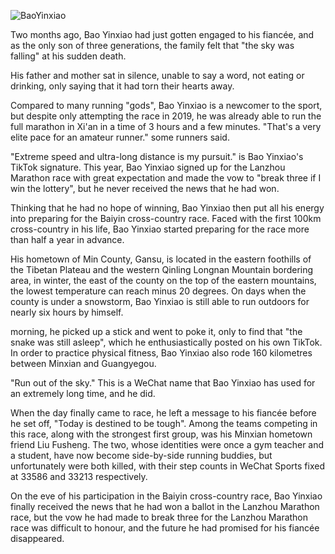 ![BaoYinxiao](https://user-images.githubusercontent.com/15976103/120251413-05ac1e80-c2b4-11eb-9c3e-c21565167707.png)

Two months ago, Bao Yinxiao had just gotten engaged to his fiancée, and as the only son of three generations, the family felt that "the sky was falling" at his sudden death.

His father and mother sat in silence, unable to say a word, not eating or drinking, only saying that it had torn their hearts away.

Compared to many running "gods", Bao Yinxiao is a newcomer to the sport, but despite only attempting the race in 2019, he was already able to run the full marathon in Xi'an in a time of 3 hours and a few minutes. "That's a very elite pace for an amateur runner." some runners said.

"Extreme speed and ultra-long distance is my pursuit." is Bao Yinxiao's TikTok signature. This year, Bao Yinxiao signed up for the Lanzhou Marathon race with great expectation and made the vow to "break three if I win the lottery", but he never received the news that he had won.

Thinking that he had no hope of winning, Bao Yinxiao then put all his energy into preparing for the Baiyin cross-country race. Faced with the first 100km cross-country in his life, Bao Yinxiao started preparing for the race more than half a year in advance.

His hometown of Min County, Gansu, is located in the eastern foothills of the Tibetan Plateau and the western Qinling Longnan Mountain bordering area, in winter, the east of the county on the top of the eastern mountains, the lowest temperature can reach minus 20 degrees. On days when the county is under a snowstorm, Bao Yinxiao is still able to run outdoors for nearly six hours by himself.

morning, he picked up a stick and went to poke it, only to find that "the snake was still asleep", which he enthusiastically posted on his own TikTok. In order to practice physical fitness, Bao Yinxiao also rode 160 kilometres between Minxian and Guangyegou.

"Run out of the sky." This is a WeChat name that Bao Yinxiao has used for an extremely long time, and he did.

When the day finally came to race, he left a message to his fiancée before he set off, "Today is destined to be tough". Among the teams competing in this race, along with the strongest first group, was his Minxian hometown friend Liu Fusheng. The two, whose identities were once a gym teacher and a student, have now become side-by-side running buddies, but unfortunately were both killed, with their step counts in WeChat Sports fixed at 33586 and 33213 respectively.

On the eve of his participation in the Baiyin cross-country race, Bao Yinxiao finally received the news that he had won a ballot in the Lanzhou Marathon race, but the vow he had made to break three for the Lanzhou Marathon race was difficult to honour, and the future he had promised for his fiancée disappeared.
